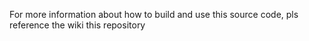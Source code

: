 For more information about how to build and use this source code, pls reference the wiki this repository
